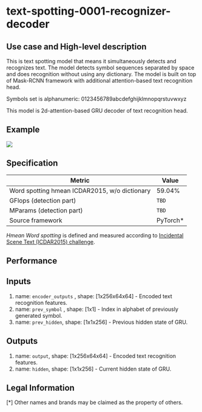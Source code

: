 # text-spotting-0001-recognizer-decoder

## Use case and High-level description

This is text spotting model that means it simultaneously detects and
recognizes text. The model detects symbol sequences separated by space and does
 recognition without using any dictionary. The model is built on top of Mask-RCNN
 framework with additional attention-based text recognition head.

Symbols set is alphanumeric: 0123456789abcdefghijklmnopqrstuvwxyz

This model is 2d-attention-based GRU decoder of text recognition head.

## Example

![](../text-spotting-0001-detector/text-spotting-0001.png)

## Specification

| Metric                                        | Value     |
|-----------------------------------------------|-----------|
| Word spotting hmean ICDAR2015, w/o dictionary | 59.04%    |
| GFlops (detection part)                       | `TBD`     |
| MParams (detection part)                      | `TBD`     |
| Source framework                              | PyTorch\* |

*Hmean Word spotting* is defined and measured according to
[Incidental Scene Text (ICDAR2015) challenge](https://rrc.cvc.uab.es/?ch=4&com=introduction).

## Performance

## Inputs

1.	name: `encoder_outputs` , shape: [1x256x64x64] - Encoded text recognition features.
1.	name: `prev_symbol` , shape: [1x1] - Index in alphabet of previously generated symbol.
1.	name: `prev_hidden`, shape: [1x1x256] - Previous hidden state of GRU.

## Outputs

1.	name: `output`, shape: [1x256x64x64] - Encoded text recognition features.
1.	name: `hidden`, shape: [1x1x256] - Current hidden state of GRU.


## Legal Information
[*] Other names and brands may be claimed as the property of others.
